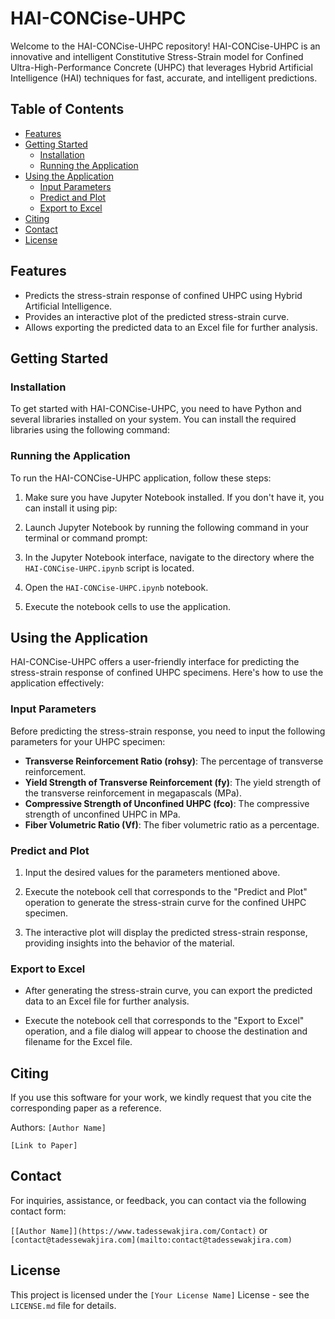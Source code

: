 # HAI-CONCise-UHPC

Welcome to the HAI-CONCise-UHPC repository! HAI-CONCise-UHPC is an innovative and intelligent Constitutive Stress-Strain model for Confined Ultra-High-Performance Concrete (UHPC) that leverages Hybrid Artificial Intelligence (HAI) techniques for fast, accurate, and intelligent predictions.

## Table of Contents
- [Features](#features)
- [Getting Started](#getting-started)
  - [Installation](#installation)
  - [Running the Application](#running-the-application)
- [Using the Application](#using-the-application)
  - [Input Parameters](#input-parameters)
  - [Predict and Plot](#predict-and-plot)
  - [Export to Excel](#export-to-excel)
- [Citing](#citing)
- [Contact](#contact)
- [License](#license)

## Features

- Predicts the stress-strain response of confined UHPC using Hybrid Artificial Intelligence.
- Provides an interactive plot of the predicted stress-strain curve.
- Allows exporting the predicted data to an Excel file for further analysis.

## Getting Started

### Installation

To get started with HAI-CONCise-UHPC, you need to have Python and several libraries installed on your system. You can install the required libraries using the following command:


### Running the Application

To run the HAI-CONCise-UHPC application, follow these steps:

1. Make sure you have Jupyter Notebook installed. If you don't have it, you can install it using pip:


2. Launch Jupyter Notebook by running the following command in your terminal or command prompt:


3. In the Jupyter Notebook interface, navigate to the directory where the `HAI-CONCise-UHPC.ipynb` script is located.

4. Open the `HAI-CONCise-UHPC.ipynb` notebook.

5. Execute the notebook cells to use the application.

## Using the Application

HAI-CONCise-UHPC offers a user-friendly interface for predicting the stress-strain response of confined UHPC specimens. Here's how to use the application effectively:

### Input Parameters

Before predicting the stress-strain response, you need to input the following parameters for your UHPC specimen:

- **Transverse Reinforcement Ratio (rohsy)**: The percentage of transverse reinforcement.
- **Yield Strength of Transverse Reinforcement (fy)**: The yield strength of the transverse reinforcement in megapascals (MPa).
- **Compressive Strength of Unconfined UHPC (fco)**: The compressive strength of unconfined UHPC in MPa.
- **Fiber Volumetric Ratio (Vf)**: The fiber volumetric ratio as a percentage.

### Predict and Plot

1. Input the desired values for the parameters mentioned above.

2. Execute the notebook cell that corresponds to the "Predict and Plot" operation to generate the stress-strain curve for the confined UHPC specimen.

3. The interactive plot will display the predicted stress-strain response, providing insights into the behavior of the material.

### Export to Excel

- After generating the stress-strain curve, you can export the predicted data to an Excel file for further analysis.

- Execute the notebook cell that corresponds to the "Export to Excel" operation, and a file dialog will appear to choose the destination and filename for the Excel file.

## Citing

If you use this software for your work, we kindly request that you cite the corresponding paper as a reference.

Authors: `[Author Name]`

`[Link to Paper]`

## Contact

For inquiries, assistance, or feedback, you can contact via the following contact form:

`[[Author Name]](https://www.tadessewakjira.com/Contact)` or
`[contact@tadessewakjira.com](mailto:contact@tadessewakjira.com)`

## License

This project is licensed under the `[Your License Name]` License - see the `LICENSE.md` file for details.

